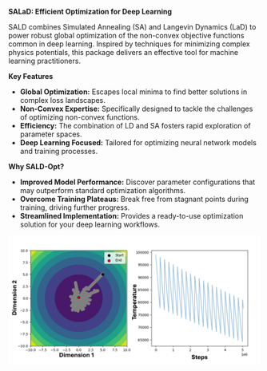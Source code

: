 **SALaD: Efficient Optimization for Deep Learning**

SALD combines Simulated Annealing (SA) and Langevin Dynamics (LaD) to power robust global optimization of the non-convex objective functions common in deep learning. Inspired by techniques for minimizing complex physics potentials, this package delivers an effective tool for machine learning practitioners.

**Key Features**

* **Global Optimization:** Escapes local minima to find better solutions in complex loss landscapes.
* **Non-Convex Expertise:** Specifically designed to tackle the challenges of optimizing non-convex functions.
* **Efficiency:** The combination of LD and SA fosters rapid exploration of parameter spaces.
* **Deep Learning Focused:**  Tailored for optimizing  neural network models and training processes.

**Why SALD-Opt?**

* **Improved Model Performance:**  Discover parameter configurations that may outperform  standard optimization algorithms. 
* **Overcome Training Plateaus:** Break free from stagnant points during training, driving further progress.
* **Streamlined Implementation:** Provides a ready-to-use optimization solution for your deep learning workflows.


![Example](./example/example.jpg)

